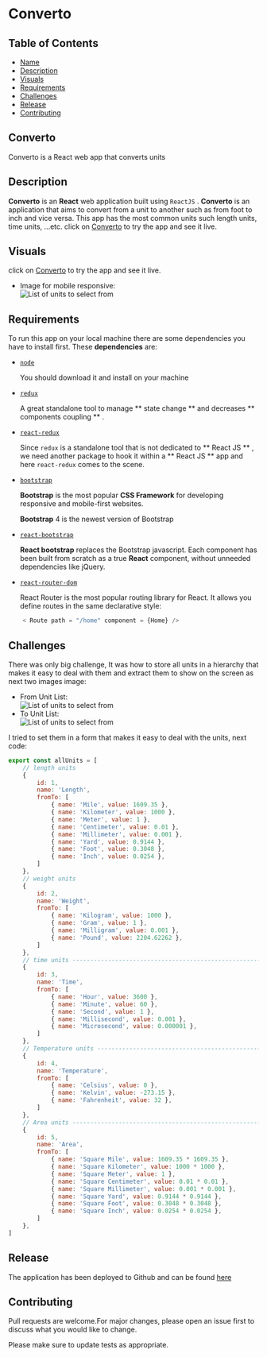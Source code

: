 # Converto

## Table of Contents

* [Name](#Converto)
* [Description](#Description)
* [Visuals](#Visuals)
* [Requirements](#Requirements)
* [Challenges](#Challenges)
* [Release](#Release)
* [Contributing](#Contributing)
<!-- * [V2 Features](#V2_Features) -->

## Converto

Converto is a React web app that converts units

## Description

**Converto** is an **React** web application built using ` ReactJS ` . **Converto** is an application that aims to convert from a unit to another such as from foot to inch and vice versa. This app has the most common units such length units, time units, ...etc. click on [Converto](https://rayyan995.github.io/converter/#/) to try the app and see it live.

## Visuals
click on [Converto](https://rayyan995.github.io/converter/#/) to try the app and see it live.
* Image for mobile responsive:<br />
![List of units to select from](https://github.com/Rayyan995/converter/blob/master/screenshots/c_mobile_view.png)


## Requirements

To run this app on your local machine there are some dependencies you have to install first. These **dependencies** are:

* [ ` node ` ](https://nodejs.org/en/)  

    You should download it and install on your machine

* [ ` redux ` ](https://www.npmjs.com/package/redux)  

    A great standalone tool to manage ** state change ** and decreases ** components coupling ** .

* [ ` react-redux ` ](https://www.npmjs.com/package/react-redux)  

    Since ` redux ` 
    is a standalone tool that is not dedicated to ** React JS ** , we need another package to hook it within a ** React JS ** app and here ` react-redux ` 
    comes to the scene.

* [ ` bootstrap ` ](https://getbootstrap.com/)  

    **Bootstrap** is the most popular **CSS Framework** for developing responsive and mobile-first websites.

    **Bootstrap** 4 is the newest version of Bootstrap

* [ ` react-bootstrap ` ](https://react-bootstrap.github.io/)  

    **React bootstrap** replaces the Bootstrap javascript. Each component has been built from scratch as a true **React** component, without unneeded dependencies like jQuery.

* [ ` react-router-dom ` ](https://www.npmjs.com/package/react-router-dom)

    React Router is the most popular routing library for React. It allows you define routes in the same declarative style:

``` js
    < Route path = "/home" component = {Home} />
```

## Challenges
There was only big challenge, It was how to store all units in a hierarchy that makes it easy to deal with them and extract them to show on the screen as next two images image:
* From Unit List: <br />
![List of units to select from](https://github.com/Rayyan995/converter/blob/master/screenshots/c_from.png)
* To Unit List: <br />
![List of units to select from](https://github.com/Rayyan995/converter/blob/master/screenshots/c_to.png)

I tried to set them in a form that makes it easy to deal with the units, next code:
``` js
export const allUnits = [
    // length units
    {
        id: 1,
        name: 'Length',
        fromTo: [
            { name: 'Mile', value: 1609.35 },
            { name: 'Kilometer', value: 1000 },
            { name: 'Meter', value: 1 },
            { name: 'Centimeter', value: 0.01 },
            { name: 'Millimeter', value: 0.001 },
            { name: 'Yard', value: 0.9144 },
            { name: 'Foot', value: 0.3048 },
            { name: 'Inch', value: 0.0254 },
        ]
    },
    // weight units
    {
        id: 2,
        name: 'Weight',
        fromTo: [
            { name: 'Kilogram', value: 1000 },
            { name: 'Gram', value: 1 },
            { name: 'Milligram', value: 0.001 },
            { name: 'Pound', value: 2204.62262 },
        ]
    },
    // time units ----------------------------------------------------------------------------
    {
        id: 3,
        name: 'Time',
        fromTo: [
            { name: 'Hour', value: 3600 },
            { name: 'Minute', value: 60 },
            { name: 'Second', value: 1 },
            { name: 'Millisecond', value: 0.001 },
            { name: 'Microsecond', value: 0.000001 },
        ]
    },
    // Temperature units ----------------------------------------------------------------------
    {
        id: 4,
        name: 'Temperature',
        fromTo: [
            { name: 'Celsius', value: 0 },
            { name: 'Kelvin', value: -273.15 },
            { name: 'Fahrenheit', value: 32 },
        ]
    },
    // Area units ----------------------------------------------------------------------
    {
        id: 5,
        name: 'Area',
        fromTo: [
            { name: 'Square Mile', value: 1609.35 * 1609.35 },
            { name: 'Square Kilometer', value: 1000 * 1000 },
            { name: 'Square Meter', value: 1 },
            { name: 'Square Centimeter', value: 0.01 * 0.01 },
            { name: 'Square Millimeter', value: 0.001 * 0.001 },
            { name: 'Square Yard', value: 0.9144 * 0.9144 },
            { name: 'Square Foot', value: 0.3048 * 0.3048 },
            { name: 'Square Inch', value: 0.0254 * 0.0254 },
        ]
    },
]
```

## Release 
The application has been deployed to Github and can be found [here](https://rayyan995.github.io/converter/#/)

## Contributing

Pull requests are welcome.For major changes, please open an issue first to discuss what you would like to change.

Please make sure to update tests as appropriate.

